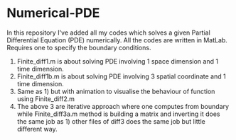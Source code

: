 # Numerical-PDE
In this repository I've added all my codes which solves a given Partial Differential Equation (PDE) numerically.
All the codes are written in MatLab.
Requires one to specify the boundary conditions.
1) Finite_diff1.m is about solving PDE involving 1 space dimension and 1 time dimension.
2) Finite_diff1b.m is about solving PDE involving 3 spatial coordinate and 1 time dimension.
3) Same as 1) but with animation to visualise the behaviour of function using Finite_diff2.m
4) The above 3 are iterative approach where one computes from boundary while Finite_diff3a.m method is building a matrix and inverting it does the same job as 1) other files of diff3 does the same job but little different way.
